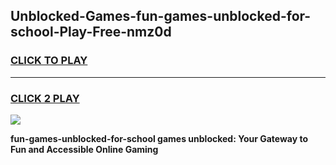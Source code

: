 
## Unblocked-Games-fun-games-unblocked-for-school-Play-Free-nmz0d
<h3>
<a href="https://premium76.site?title=fun-games-unblocked-for-school&ref=21A">CLICK TO PLAY</a></h3>
<hr>

<h3>
<a href="https://premium76.site?title=fun-games-unblocked-for-school&ref=21A">CLICK 2 PLAY</a>
  
</h3>

<a href="https://premium76.site?title=fun-games-unblocked-for-school&ref=21A"><img src="https://clearcache.store/games.png"></a>


**fun-games-unblocked-for-school games unblocked: Your Gateway to Fun and Accessible Online Gaming**

